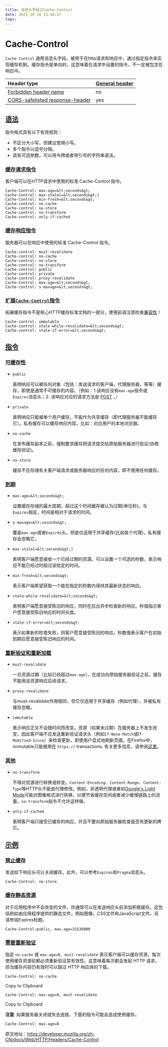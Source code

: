 ```yaml
---
title: 消息头字段之Cache-Control
date: 2021-10-28 13:44:57
tags:
---
```


# Cache-Control

`Cache-Control` 通用消息头字段，被用于在http请求和响应中，通过指定指令来实现缓存机制。缓存指令是单向的，这意味着在请求中设置的指令，不一定被包含在响应中。

| Header type                                                  | [General header](https://developer.mozilla.org/zh-CN/docs/Glossary/General_header) |
| :----------------------------------------------------------- | ------------------------------------------------------------ |
| [Forbidden header name](https://developer.mozilla.org/zh-CN/docs/Glossary/Forbidden_header_name) | no                                                           |
| [CORS-safelisted response-header](https://developer.mozilla.org/zh-CN/docs/Glossary/Simple_response_header) | yes                                                          |

## [语法](https://developer.mozilla.org/zh-CN/docs/Web/HTTP/Headers/Cache-Control#语法)

指令格式具有以下有效规则：

- 不区分大小写，但建议使用小写。
- 多个指令以逗号分隔。
- 具有可选参数，可以用令牌或者带引号的字符串语法。

### [缓存请求指令](https://developer.mozilla.org/zh-CN/docs/Web/HTTP/Headers/Cache-Control#缓存请求指令)

客户端可以在HTTP请求中使用的标准 Cache-Control 指令。

```
Cache-Control: max-age=&lt;seconds&gt;
Cache-Control: max-stale[=&lt;seconds&gt;]
Cache-Control: min-fresh=&lt;seconds&gt;
Cache-control: no-cache
Cache-control: no-store
Cache-control: no-transform
Cache-control: only-if-cached
```

### [缓存响应指令](https://developer.mozilla.org/zh-CN/docs/Web/HTTP/Headers/Cache-Control#缓存响应指令)

服务器可以在响应中使用的标准 Cache-Control 指令。

```
Cache-control: must-revalidate
Cache-control: no-cache
Cache-control: no-store
Cache-control: no-transform
Cache-control: public
Cache-control: private
Cache-control: proxy-revalidate
Cache-Control: max-age=&lt;seconds&gt;
Cache-control: s-maxage=&lt;seconds&gt;
```

### [ 扩展`Cache-Control`指令](https://developer.mozilla.org/zh-CN/docs/Web/HTTP/Headers/Cache-Control#扩展cache-control指令)

拓展缓存指令不是核心HTTP缓存标准文档的一部分，使用前请注意检查[兼容性](https://developer.mozilla.org/zh-CN/docs/Web/HTTP/Headers/Cache-Control#浏览器兼容性)！

```
Cache-control: immutable
Cache-control: stale-while-revalidate=&lt;seconds&gt;
Cache-control: stale-if-error=&lt;seconds&gt;
```

## [指令](https://developer.mozilla.org/zh-CN/docs/Web/HTTP/Headers/Cache-Control#指令)

### [可缓存性](https://developer.mozilla.org/zh-CN/docs/Web/HTTP/Headers/Cache-Control#可缓存性)

- `public`

  表明响应可以被任何对象（包括：发送请求的客户端，代理服务器，等等）缓存，即使是通常不可缓存的内容。（例如：1.该响应没有`max-age`指令或`Expires`消息头；2. 该响应对应的请求方法是 [POST](https://developer.mozilla.org/zh-CN/docs/Web/HTTP/Methods/POST) 。）

- `private`

  表明响应只能被单个用户缓存，不能作为共享缓存（即代理服务器不能缓存它）。私有缓存可以缓存响应内容，比如：对应用户的本地浏览器。

- `no-cache`

  在发布缓存副本之前，强制要求缓存把请求提交给原始服务器进行验证(协商缓存验证)。

- `no-store`

  缓存不应存储有关客户端请求或服务器响应的任何内容，即不使用任何缓存。

### [到期](https://developer.mozilla.org/zh-CN/docs/Web/HTTP/Headers/Cache-Control#到期)

- `max-age=&lt;seconds&gt;`

  设置缓存存储的最大周期，超过这个时间缓存被认为过期(单位秒)。与`Expires`相反，时间是相对于请求的时间。

- `s-maxage=&lt;seconds&gt;`

  覆盖`max-age`或者`Expires`头，但是仅适用于共享缓存(比如各个代理)，私有缓存会忽略它。

- `max-stale[=&lt;seconds&gt;]`

  表明客户端愿意接收一个已经过期的资源。可以设置一个可选的秒数，表示响应不能已经过时超过该给定的时间。

- `min-fresh=&lt;seconds&gt;`

  表示客户端希望获取一个能在指定的秒数内保持其最新状态的响应。

- `stale-while-revalidate=&lt;seconds&gt;` 

  表明客户端愿意接受陈旧的响应，同时在后台异步检查新的响应。秒值指示客户愿意接受陈旧响应的时间长度。

- `stale-if-error=&lt;seconds&gt;` 

  表示如果新的检查失败，则客户愿意接受陈旧的响应。秒数值表示客户在初始到期后愿意接受陈旧响应的时间。

### [重新验证和重新加载](https://developer.mozilla.org/zh-CN/docs/Web/HTTP/Headers/Cache-Control#重新验证和重新加载)

- `must-revalidate`

  一旦资源过期（比如已经超过`max-age`），在成功向原始服务器验证之前，缓存不能用该资源响应后续请求。

- `proxy-revalidate`

  与must-revalidate作用相同，但它仅适用于共享缓存（例如代理），并被私有缓存忽略。

- `immutable` 

  表示响应正文不会随时间而改变。资源（如果未过期）在服务器上不发生改变，因此客户端不应发送重新验证请求头（例如`If-None-Match`或I`f-Modified-Since`）来检查更新，即使用户显式地刷新页面。在Firefox中，immutable只能被用在 `https://` transactions. 有关更多信息，请参阅[这里](http://bitsup.blogspot.de/2016/05/cache-control-immutable.html)。

### [其他](https://developer.mozilla.org/zh-CN/docs/Web/HTTP/Headers/Cache-Control#其他)

- `no-transform`

  不得对资源进行转换或转变。`Content-Encoding`、`Content-Range`、`Content-Type`等HTTP头不能由代理修改。例如，非透明代理或者如[Google&#039;s Light Mode](https://support.google.com/webmasters/answer/6211428?hl=en)可能对图像格式进行转换，以便节省缓存空间或者减少缓慢链路上的流量。`no-transform`指令不允许这样做。

- `only-if-cached`

  表明客户端只接受已缓存的响应，并且不要向原始服务器检查是否有更新的拷贝。

## [示例](https://developer.mozilla.org/zh-CN/docs/Web/HTTP/Headers/Cache-Control#示例)

### [禁止缓存](https://developer.mozilla.org/zh-CN/docs/Web/HTTP/Headers/Cache-Control#禁止缓存)

发送如下响应头可以关闭缓存。此外，可以参考`Expires`和`Pragma`消息头。

```
Cache-Control: no-store
```

### [缓存静态资源](https://developer.mozilla.org/zh-CN/docs/Web/HTTP/Headers/Cache-Control#缓存静态资源)

对于应用程序中不会改变的文件，你通常可以在发送响应头前添加积极缓存。这包括例如由应用程序提供的静态文件，例如图像，CSS文件和JavaScript文件。另请参阅Expires标题。

```
Cache-Control:public, max-age=31536000
```

### [需要重新验证](https://developer.mozilla.org/zh-CN/docs/Web/HTTP/Headers/Cache-Control#需要重新验证)

指定 `no-cache` 或 `max-age=0, must-revalidate` 表示客户端可以缓存资源，每次使用缓存资源前都必须重新验证其有效性。这意味着每次都会发起 HTTP 请求，但当缓存内容仍有效时可以跳过 HTTP 响应体的下载。

```
Cache-Control: no-cache
```

Copy to Clipboard

```
Cache-Control: max-age=0, must-revalidate
```

Copy to Clipboard

**注意**: 如果服务器关闭或失去连接，下面的指令可能会造成使用缓存。

```
Cache-Control: max-age=0
```

原文地址：https://developer.mozilla.org/zh-CN/docs/Web/HTTP/Headers/Cache-Control